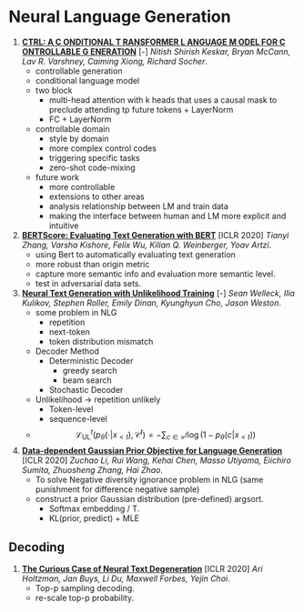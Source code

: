 # Neural Language Generation

1. [**CTRL: A C ONDITIONAL T RANSFORMER L ANGUAGE M ODEL FOR C ONTROLLABLE G ENERATION**](https://github.com/iofu728/PaperRead/blob/master/paper/NLP/NLG/ctrl.pdf) [-] _Nitish Shirish Keskar, Bryan McCann, Lav R. Varshney, Caiming Xiong, Richard Socher_.
   - controllable generation
   - conditional language model
   - two block
     - multi-head attention with k heads that uses a causal mask to preclude attending tp future tokens + LayerNorm
     - FC + LayerNorm
   - controllable domain
     - style by domain
     - more complex control codes
     - triggering specific tasks
     - zero-shot code-mixing
   - future work
     - more controllable
     - extensions to other areas
     - analysis relationship between LM and train data
     - making the interface between human and LM more explicit and intuitive
2. [**BERTScore: Evaluating Text Generation with BERT**](https://github.com/iofu728/PaperRead/blob/master/paper/NLP/NLG/BertScore.pdf) [ICLR 2020] _Tianyi Zhang, Varsha Kishore, Felix Wu, Kilian Q. Weinberger, Yoav Artzi_.
   - using Bert to automatically evaluating text generation
   - more robust than origin metric
   - capture more semantic info and evaluation more semantic level.
   - test in adversarial data sets.
3. [**Neural Text Generation with Unlikelihood Training**](https://github.com/iofu728/PaperRead/blob/master/paper/NLP/NLG/Unlikelihood.pdf) [-] _Sean Welleck, Ilia Kulikov, Stephen Roller, Emily Dinan, Kyunghyun Cho, Jason Weston_.
   - some problem in NLG
     - repetition
     - next-token
     - token distribution mismatch
   - Decoder Method
     - Deterministic Decoder
       - greedy search
       - beam search
     - Stochastic Decoder
   - Unlikelihood -> repetition unlikely
     - Token-level
     - sequence-level
   - $$\mathcal{L}_{\mathrm{UL}}^{t}\left(p_{\theta}\left(\cdot | x_{<t}\right), \mathcal{C}^{t}\right)=-\sum_{c \in \mathcal{C}^{t}} \log \left(1-p_{\theta}\left(c | x_{<t}\right)\right)$$
4. [**Data-dependent Gaussian Prior Objective for Language Generation**](https://github.com/iofu728/PaperRead/blob/master/paper/NLP/NLG/D2GPo.pdf) [ICLR 2020] _Zuchao Li, Rui Wang, Kehai Chen, Masso Utiyama, Eiichiro Sumita, Zhuosheng Zhang, Hai Zhao_.
   - To solve Negative diversity ignorance problem in NLG (same punishment for difference negative sample)
   - construct a prior Gaussian distribution (pre-defined) argsort.
     - Softmax embedding / T.
     - KL(prior, predict) + MLE

## Decoding

1. [**The Curious Case of Neural Text Degeneration**](https://github.com/iofu728/PaperRead/blob/master/paper/NLP/NLG/CuriousCaseNTD.pdf) [ICLR 2020] _Ari Holtzman, Jan Buys, Li Du, Maxwell Forbes, Yejin Choi_.
   - Top-p sampling decoding.
   - re-scale top-p probability.
